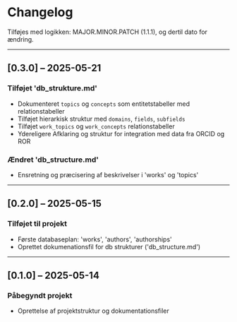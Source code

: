 # Changelog

Tilføjes med logikken: MAJOR.MINOR.PATCH (1.1.1), og dertil dato for ændring. 



---

## [0.3.0] – 2025-05-21

### Tilføjet 'db_strukture.md'
- Dokumenteret `topics` og `concepts` som entitetstabeller med relationstabeller
- Tilføjet hierarkisk struktur med `domains`, `fields`, `subfields`
- Tilføjet `work_topics` og `work_concepts` relationstabeller
- Ydereligere Afklaring og struktur for integration med data fra ORCID og ROR

### Ændret 'db_structure.md'
- Ensretning og præcisering af beskrivelser i 'works' og 'topics'

---

## [0.2.0] – 2025-05-15

### Tilføjet til projekt
- Første databaseplan: 'works', 'authors', 'authorships'
- Oprettet dokumenationsfil for db strukturer ('db_structure.md')


---

## [0.1.0] – 2025-05-14

### Påbegyndt projekt
- Oprettelse af projektstruktur og dokumentationsfiler
